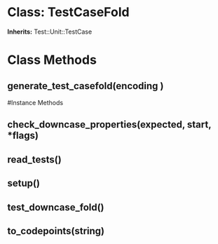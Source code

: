 # Class: TestCaseFold
**Inherits:** Test::Unit::TestCase
    



# Class Methods
## generate_test_casefold(encoding ) [](#method-c-generate_test_casefold)

#Instance Methods
## check_downcase_properties(expected, start, *flags) [](#method-i-check_downcase_properties)

## read_tests() [](#method-i-read_tests)

## setup() [](#method-i-setup)

## test_downcase_fold() [](#method-i-test_downcase_fold)

## to_codepoints(string) [](#method-i-to_codepoints)

